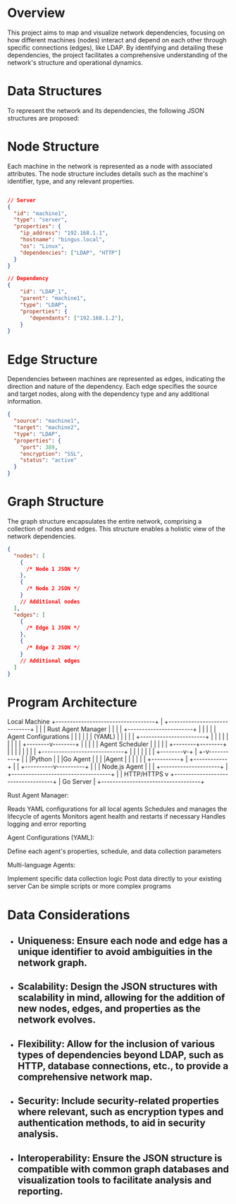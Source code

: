 # Overview

This project aims to map and visualize network dependencies, focusing on how different machines (nodes) interact and depend on each other through specific connections (edges), like LDAP. By identifying and detailing these dependencies, the project facilitates a comprehensive understanding of the network's structure and operational dynamics.

# Data Structures

To represent the network and its dependencies, the following JSON structures are proposed:

# Node Structure

Each machine in the network is represented as a node with associated attributes. The node structure includes details such as the machine's identifier, type, and any relevant properties.

```json

// Server
{
  "id": "machine1",
  "type": "server",
  "properties": {
    "ip_address": "192.168.1.1",
    "hostname": "bingus.local",
    "os": "Linux",
    "dependencies": ["LDAP", "HTTP"]
  }
}

// Dependency
{
    "id": "LDAP_1",
    "parent": "machine1",
    "type": "LDAP",
    "properties": {
       "dependants": ["192.168.1.2"],
    }
}
```

# Edge Structure

Dependencies between machines are represented as edges, indicating the direction and nature of the dependency. Each edge specifies the source and target nodes, along with the dependency type and any additional information.

```json
{
  "source": "machine1",
  "target": "machine2",
  "type": "LDAP",
  "properties": {
    "port": 389,
    "encryption": "SSL",
    "status": "active"
  }
}
```

# Graph Structure

The graph structure encapsulates the entire network, comprising a collection of nodes and edges. This structure enables a holistic view of the network dependencies.

```json
{
  "nodes": [
    {
      /* Node 1 JSON */
    },
    {
      /* Node 2 JSON */
    }
    // Additional nodes
  ],
  "edges": [
    {
      /* Edge 1 JSON */
    },
    {
      /* Edge 2 JSON */
    }
    // Additional edges
  ]
}
```

# Program Architecture

Local Machine
+-----------------------------------+
|   +-----------------------------+ |
|   |    Rust Agent Manager       | |
|   |  +-----------------------+  | |
|   |  | Agent Configurations  |  | |
|   |  | (YAML)                |  | |
|   |  +-----------------------+  | |
|   |           |                 | |
|   |  +--------v--------+        | |
|   |  | Agent Scheduler |        | |
|   |  +--------+--------+        | |
|   |           |                 | |
|   +-----------------------------+ |
|             |   |   |             |
|    +--------v-+ | +-v----------+  |
|    |Python    | | |Go Agent    |  |
|    |Agent     | | |            |  |
|    +----------+ | +------------+  |
|      +----------v----------+      |
|      |   Node.js Agent     |      |
|      +---------------------+      |
+-----------------------------------+
              |
              | HTTP/HTTPS
              v
+-----------------------------------+
|        Go Server                  |
+-----------------------------------+

Rust Agent Manager:

Reads YAML configurations for all local agents
Schedules and manages the lifecycle of agents
Monitors agent health and restarts if necessary
Handles logging and error reporting


Agent Configurations (YAML):

Define each agent's properties, schedule, and data collection parameters


Multi-language Agents:

Implement specific data collection logic
Post data directly to your existing server
Can be simple scripts or more complex programs

# Data Considerations

- ## Uniqueness: Ensure each node and edge has a unique identifier to avoid ambiguities in the network graph.
- ## Scalability: Design the JSON structures with scalability in mind, allowing for the addition of new nodes, edges, and properties as the network evolves.
- ## Flexibility: Allow for the inclusion of various types of dependencies beyond LDAP, such as HTTP, database connections, etc., to provide a comprehensive network map.
- ## Security: Include security-related properties where relevant, such as encryption types and authentication methods, to aid in security analysis.
- ## Interoperability: Ensure the JSON structure is compatible with common graph databases and visualization tools to facilitate analysis and reporting.
